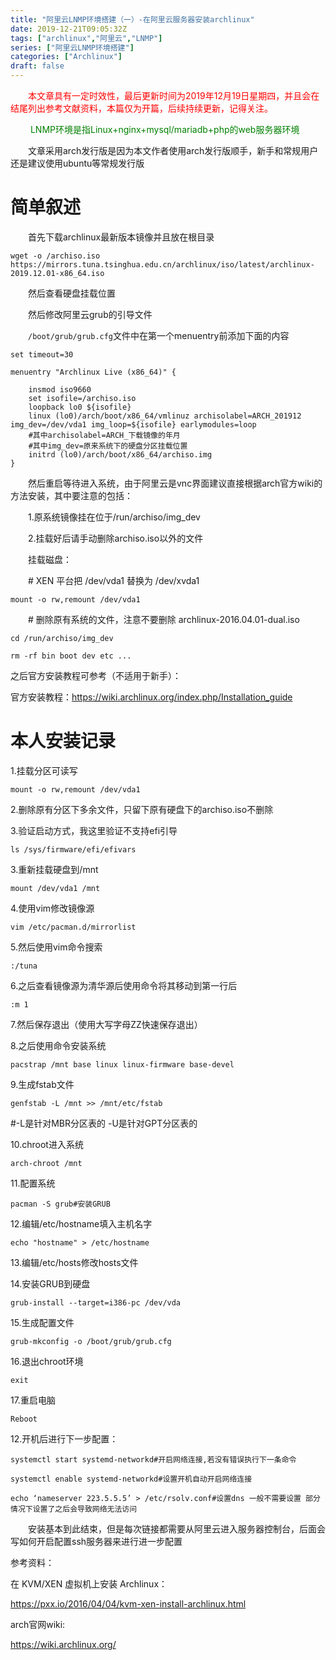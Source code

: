 ```yaml
---
title: "阿里云LNMP环境搭建（一）-在阿里云服务器安装archlinux"
date: 2019-12-21T09:05:32Z
tags: ["archlinux","阿里云","LNMP"]
series: ["阿里云LNMP环境搭建"]
categories: ["Archlinux"]
draft: false
---
```


<font color=red > &emsp;&emsp;本文章具有一定时效性，最后更新时间为2019年12月19日星期四，并且会在结尾列出参考文献资料，本篇仅为开篇，后续持续更新，记得关注。</font>

<font color=green >&emsp;&emsp; LNMP环境是指Linux+nginx+mysql/mariadb+php的web服务器环境 </font>

&emsp;&emsp;文章采用arch发行版是因为本文作者使用arch发行版顺手，新手和常规用户还是建议使用ubuntu等常规发行版

# 简单叙述

&emsp;&emsp;首先下载archlinux最新版本镜像并且放在根目录
```shell
wget -o /archiso.iso https://mirrors.tuna.tsinghua.edu.cn/archlinux/iso/latest/archlinux-2019.12.01-x86_64.iso
```
&emsp;&emsp;然后查看硬盘挂载位置

&emsp;&emsp;然后修改阿里云grub的引导文件

&emsp;&emsp;<code>/boot/grub/grub.cfg</code>文件中在第一个menuentry前添加下面的内容

```shell
set timeout=30

menuentry "Archlinux Live (x86_64)" {

    insmod iso9660
    set isofile=/archiso.iso
    loopback lo0 ${isofile}
    linux (lo0)/arch/boot/x86_64/vmlinuz archisolabel=ARCH_201912 img_dev=/dev/vda1 img_loop=${isofile} earlymodules=loop
    #其中archisolabel=ARCH_下载镜像的年月
    #其中img_dev=原来系统下的硬盘分区挂载位置
    initrd (lo0)/arch/boot/x86_64/archiso.img
}
```
&emsp;&emsp;然后重启等待进入系统，由于阿里云是vnc界面建议直接根据arch官方wiki的方法安装，其中要注意的包括：

&emsp;&emsp;1.原系统镜像挂在位于/run/archiso/img_dev

&emsp;&emsp;2.挂载好后请手动删除archiso.iso以外的文件

&emsp;&emsp;挂载磁盘：

&emsp;&emsp;# XEN 平台把 /dev/vda1 替换为 /dev/xvda1
```shell
mount -o rw,remount /dev/vda1
```
&emsp;&emsp;# 删除原有系统的文件，注意不要删除 archlinux-2016.04.01-dual.iso
```shell
cd /run/archiso/img_dev

rm -rf bin boot dev etc ...
```
之后官方安装教程可参考（不适用于新手）：

官方安装教程：https://wiki.archlinux.org/index.php/Installation_guide

# 本人安装记录
1.挂载分区可读写
```shell
mount -o rw,remount /dev/vda1
```
2.删除原有分区下多余文件，只留下原有硬盘下的archiso.iso不删除

3.验证启动方式，我这里验证不支持efi引导
```shell
ls /sys/firmware/efi/efivars
```
3.重新挂载硬盘到/mnt
```shell
mount /dev/vda1 /mnt
```
4.使用vim修改镜像源
```shell
vim /etc/pacman.d/mirrorlist
```
5.然后使用vim命令搜索
```shell
:/tuna
```
6.之后查看镜像源为清华源后使用命令将其移动到第一行后
```shell
:m 1
```
7.然后保存退出（使用大写字母ZZ快速保存退出）

8.之后使用命令安装系统
```shell
pacstrap /mnt base linux linux-firmware base-devel
```
9.生成fstab文件
```shell
genfstab -L /mnt >> /mnt/etc/fstab
```
#-L是针对MBR分区表的 -U是针对GPT分区表的

10.chroot进入系统
```shell
arch-chroot /mnt
```
11.配置系统
```shell
pacman -S grub#安装GRUB
```

12.编辑/etc/hostname填入主机名字
```shell
echo "hostname" > /etc/hostname
```
13.编辑/etc/hosts修改hosts文件

14.安装GRUB到硬盘
```shell 
grub-install --target=i386-pc /dev/vda 
```
15.生成配置文件
```shell 
grub-mkconfig -o /boot/grub/grub.cfg 
```
16.退出chroot环境
```shell 
exit
```
17.重启电脑
```shell 
Reboot
```
12.开机后进行下一步配置：
```shell
systemctl start systemd-networkd#开启网络连接,若没有错误执行下一条命令

systemctl enable systemd-networkd#设置开机自动开启网络连接

echo ‘nameserver 223.5.5.5’ > /etc/rsolv.conf#设置dns 一般不需要设置 部分情况下设置了之后会导致网络无法访问
```
&emsp;&emsp;安装基本到此结束，但是每次链接都需要从阿里云进入服务器控制台，后面会写如何开启配置ssh服务器来进行进一步配置

参考资料：

在 KVM/XEN 虚拟机上安装 Archlinux：

https://pxx.io/2016/04/04/kvm-xen-install-archlinux.html

arch官网wiki:

https://wiki.archlinux.org/
